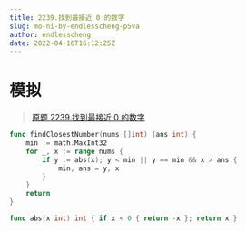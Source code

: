 ```yaml
---
title: 2239.找到最接近 0 的数字
slug: mo-ni-by-endlesscheng-p5va
author: endlesscheng
date: 2022-04-16T16:12:25Z
---
```

# 模拟
 
> [原题 2239.找到最接近 0 的数字](https://leetcode.cn/problems/find-closest-number-to-zero)
```go
func findClosestNumber(nums []int) (ans int) {
	min := math.MaxInt32
	for _, x := range nums {
		if y := abs(x); y < min || y == min && x > ans {
			min, ans = y, x
		}
	}
	return
}

func abs(x int) int { if x < 0 { return -x }; return x }
```
